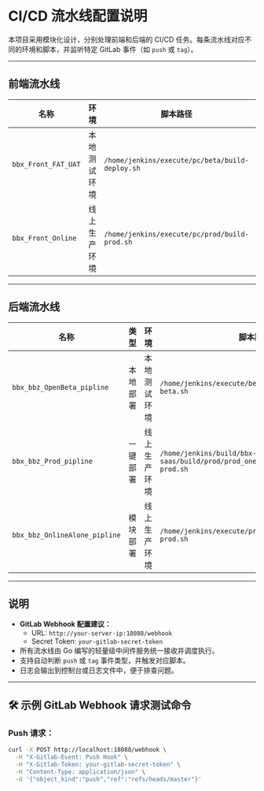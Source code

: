 # CI/CD 流水线配置说明

本项目采用模块化设计，分别处理前端和后端的 CI/CD 任务。每条流水线对应不同的环境和脚本，并监听特定 GitLab 事件（如 `push` 或 `tag`）。

---

## 前端流水线

| 名称 | 环境 | 脚本路径 | 监听事件 |
|------|------|----------|-----------|
| `bbx_Front_FAT_UAT` | 本地测试环境 | `/home/jenkins/execute/pc/beta/build-deploy.sh` | `push` |
| `bbx_Front_Online` | 线上生产环境 | `/home/jenkins/execute/pc/prod/build-prod.sh` | `push` |

---

## 后端流水线

| 名称 | 类型   | 环境 | 脚本路径                                                                    | 监听事件 |
|------|------|------|-------------------------------------------------------------------------|-----------|
| `bbx_bbz_OpenBeta_pipline` | 本地部署 | 本地测试环境 | `/home/jenkins/execute/beta/beatenv_build/build-beta.sh`                | `push` |
| `bbx_bbz_Prod_pipline` | 一键部署 | 线上生产环境 | `/home/jenkins/build/bbx-saas/build/prod/prod_one_click/build-all-prod.sh` | `tag` |
| `bbx_bbz_OnlineAlone_pipline` | 模块部署 | 线上生产环境 | `/home/jenkins/execute/prod/prodenv_build/build-prod.sh`                | `push` |

---

## 说明

- **GitLab Webhook 配置建议：**
    - URL: `http://your-server-ip:18088/webhook`
    - Secret Token: `your-gitlab-secret-token`
- 所有流水线由 Go 编写的轻量级中间件服务统一接收并调度执行。
- 支持自动判断 `push` 或 `tag` 事件类型，并触发对应脚本。
- 日志会输出到控制台或日志文件中，便于排查问题。

---

## 🛠️ 示例 GitLab Webhook 请求测试命令

### Push 请求：

```bash
curl -X POST http://localhost:18088/webhook \
  -H "X-Gitlab-Event: Push Hook" \
  -H "X-Gitlab-Token: your-gitlab-secret-token" \
  -H "Content-Type: application/json" \
  -d '{"object_kind":"push","ref":"refs/heads/master"}'